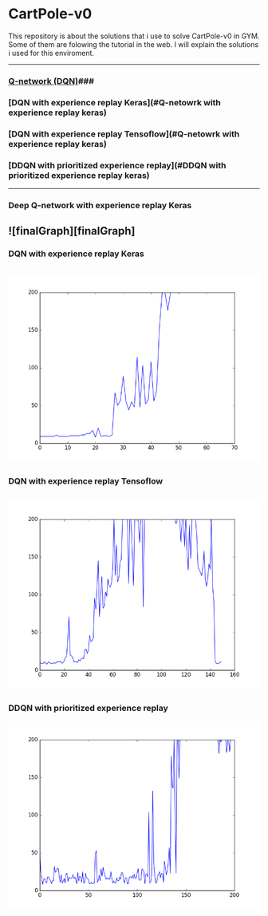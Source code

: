 # CartPole-v0
This repository is about the solutions that i use to solve CartPole-v0 in GYM. Some of them are folowing the tutorial in the web. I will explain the solutions i used for this enviroment.

[//]: # (image reference )
[Q-networkreSult]: ./ ""
[newImgs]: ./newImgs.png "newImgs"
[DQN-cartPole-tenosflow-result]: ./DQN-cartPole-tenosflow-result.png "DQN-cartPole-tenosflow-result"
[DQN-cartPole-P_replay-result]: ./DQN-cartPole-P_replay-result.png "DQN-cartPole-P_replay-result"
[DDQN-cartPole-2000]: ./DDQN-cartPole-2000.png "DDQN-cartPole-2000"
[DQN-cartPole-result]: ./DQN-cartPole-result.png "DQN-cartPole-result"

----
### [Q-network (DQN)](###Q-network )###
### [DQN with experience replay Keras](#Q-netowrk with experience replay keras)
### [DQN with experience replay Tensoflow](#Q-netowrk with experience replay keras)
### [DDQN with prioritized experience replay](#DDQN with prioritized experience replay keras)
----

### Deep Q-network with experience replay Keras

![finalGraph][finalGraph]
---

### DQN with experience replay Keras

![DQN-cartPole-result][DQN-cartPole-result]
---

### DQN with experience replay Tensoflow

![DQN-cartPole-tenosflow-result][DQN-cartPole-tenosflow-result]
---

### DDQN with prioritized experience replay

![DDQN-cartPole-2000][DDQN-cartPole-2000]
